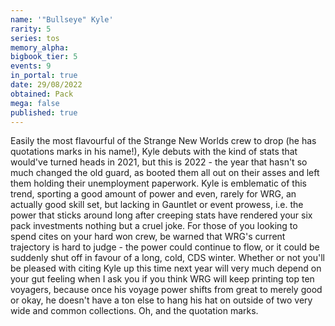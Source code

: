 ```yaml
---
name: '"Bullseye" Kyle'
rarity: 5
series: tos
memory_alpha:
bigbook_tier: 5
events: 9
in_portal: true
date: 29/08/2022
obtained: Pack
mega: false
published: true
---
```


Easily the most flavourful of the Strange New Worlds crew to drop (he has quotations marks in his name!), Kyle debuts with the kind of stats that would've turned heads in 2021, but this is 2022 - the year that hasn't so much changed the old guard, as booted them all out on their asses and left them holding their unemployment paperwork. Kyle is emblematic of this trend, sporting a good amount of power and even, rarely for WRG, an actually good skill set, but lacking in Gauntlet or event prowess, i.e. the power that sticks around long after creeping stats have rendered your six pack investments nothing but a cruel joke. For those of you looking to spend cites on your hard won crew, be warned that WRG's current trajectory is hard to judge - the power could continue to flow, or it could be suddenly shut off in favour of a long, cold, CDS winter. Whether or not you'll be pleased with citing Kyle up this time next year will very much depend on your gut feeling when I ask you if you think WRG will keep printing top ten voyagers, because once his voyage power shifts from great to merely good or okay, he doesn't have a ton else to hang his hat on outside of two very wide and common collections. Oh, and the quotation marks.
